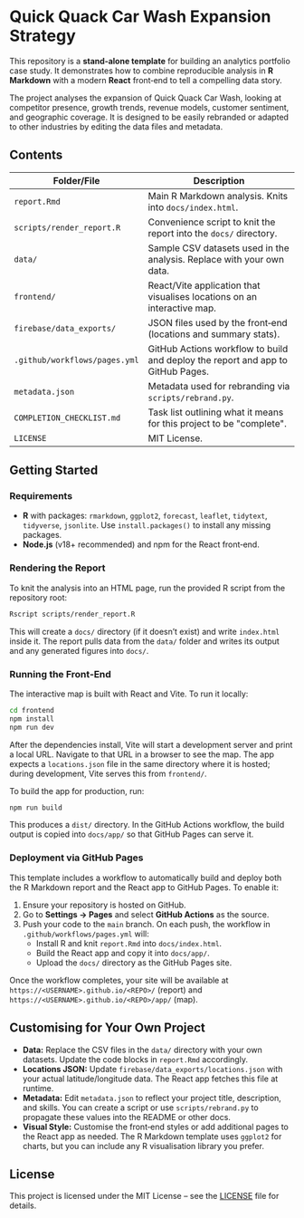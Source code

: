 # Quick Quack Car Wash Expansion Strategy

This repository is a **stand‑alone template** for building an analytics portfolio case study.  It demonstrates how to combine reproducible analysis in **R Markdown** with a modern **React** front‑end to tell a compelling data story.

The project analyses the expansion of Quick Quack Car Wash, looking at competitor presence, growth trends, revenue models, customer sentiment, and geographic coverage.  It is designed to be easily rebranded or adapted to other industries by editing the data files and metadata.

## Contents

| Folder/File | Description |
|-------------|-------------|
| `report.Rmd` | Main R Markdown analysis.  Knits into `docs/index.html`. |
| `scripts/render_report.R` | Convenience script to knit the report into the `docs/` directory. |
| `data/` | Sample CSV datasets used in the analysis.  Replace with your own data. |
| `frontend/` | React/Vite application that visualises locations on an interactive map. |
| `firebase/data_exports/` | JSON files used by the front‑end (locations and summary stats). |
| `.github/workflows/pages.yml` | GitHub Actions workflow to build and deploy the report and app to GitHub Pages. |
| `metadata.json` | Metadata used for rebranding via `scripts/rebrand.py`. |
| `COMPLETION_CHECKLIST.md` | Task list outlining what it means for this project to be "complete". |
| `LICENSE` | MIT License. |

## Getting Started

### Requirements

* **R** with packages: `rmarkdown`, `ggplot2`, `forecast`, `leaflet`, `tidytext`, `tidyverse`, `jsonlite`.  Use `install.packages()` to install any missing packages.
* **Node.js** (v18+ recommended) and npm for the React front‑end.

### Rendering the Report

To knit the analysis into an HTML page, run the provided R script from the repository root:

```bash
Rscript scripts/render_report.R
```

This will create a `docs/` directory (if it doesn’t exist) and write `index.html` inside it.  The report pulls data from the `data/` folder and writes its output and any generated figures into `docs/`.

### Running the Front‑End

The interactive map is built with React and Vite.  To run it locally:

```bash
cd frontend
npm install
npm run dev
```

After the dependencies install, Vite will start a development server and print a local URL.  Navigate to that URL in a browser to see the map.  The app expects a `locations.json` file in the same directory where it is hosted; during development, Vite serves this from `frontend/`.

To build the app for production, run:

```bash
npm run build
```

This produces a `dist/` directory.  In the GitHub Actions workflow, the build output is copied into `docs/app/` so that GitHub Pages can serve it.

### Deployment via GitHub Pages

This template includes a workflow to automatically build and deploy both the R Markdown report and the React app to GitHub Pages.  To enable it:

1. Ensure your repository is hosted on GitHub.
2. Go to **Settings → Pages** and select **GitHub Actions** as the source.
3. Push your code to the `main` branch.  On each push, the workflow in `.github/workflows/pages.yml` will:
   * Install R and knit `report.Rmd` into `docs/index.html`.
   * Build the React app and copy it into `docs/app/`.
   * Upload the `docs/` directory as the GitHub Pages site.

Once the workflow completes, your site will be available at `https://<USERNAME>.github.io/<REPO>/` (report) and `https://<USERNAME>.github.io/<REPO>/app/` (map).

## Customising for Your Own Project

* **Data:** Replace the CSV files in the `data/` directory with your own datasets.  Update the code blocks in `report.Rmd` accordingly.
* **Locations JSON:** Update `firebase/data_exports/locations.json` with your actual latitude/longitude data.  The React app fetches this file at runtime.
* **Metadata:** Edit `metadata.json` to reflect your project title, description, and skills.  You can create a script or use `scripts/rebrand.py` to propagate these values into the README or other docs.
* **Visual Style:** Customise the front‑end styles or add additional pages to the React app as needed.  The R Markdown template uses `ggplot2` for charts, but you can include any R visualisation library you prefer.

## License

This project is licensed under the MIT License – see the [LICENSE](LICENSE) file for details.
